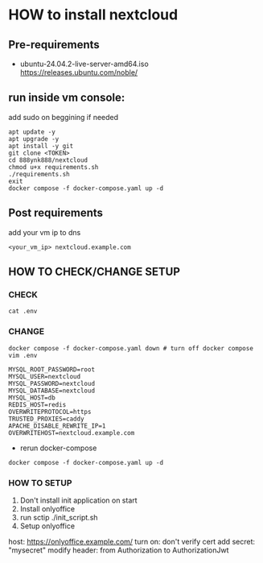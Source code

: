 # HOW to install nextcloud
## Pre-requirements
- ubuntu-24.04.2-live-server-amd64.iso https://releases.ubuntu.com/noble/

## run inside vm console:
add sudo on beggining if needed 
```
apt update -y 
apt upgrade -y
apt install -y git
git clone <TOKEN>
cd 888ynk888/nextcloud
chmod u+x requirements.sh
./requirements.sh
exit
docker compose -f docker-compose.yaml up -d 
```
## Post requirements 
add your vm ip to dns
```
<your_vm_ip> nextcloud.example.com
```
## HOW TO CHECK/CHANGE SETUP
### CHECK
```
cat .env
```
### CHANGE
``` 
docker compose -f docker-compose.yaml down # turn off docker compose
vim .env
```
```
MYSQL_ROOT_PASSWORD=root
MYSQL_USER=nextcloud
MYSQL_PASSWORD=nextcloud
MYSQL_DATABASE=nextcloud
MYSQL_HOST=db
REDIS_HOST=redis
OVERWRITEPROTOCOL=https
TRUSTED_PROXIES=caddy
APACHE_DISABLE_REWRITE_IP=1
OVERWRITEHOST=nextcloud.example.com
```
* rerun docker-compose
```
docker compose -f docker-compose.yaml up -d 
```


### HOW TO SETUP 
1. Don't install init application on start
2. Install onlyoffice 
3. run sctip ./init_script.sh
3. Setup onlyoffice 

host: https://onlyoffice.example.com/
turn on: don't verify cert
add secret: "mysecret"
modify header: from Authorization to AuthorizationJwt
